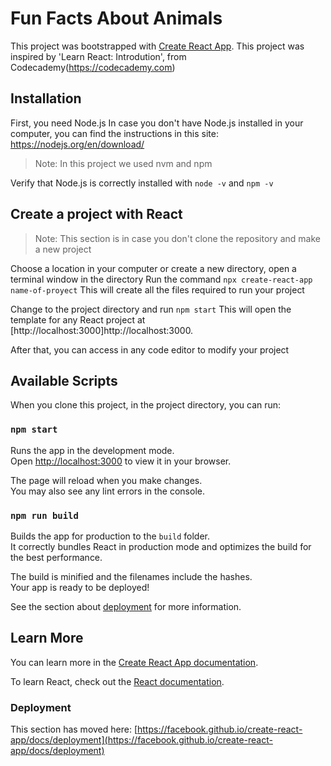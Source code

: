 # Fun Facts About Animals

This project was bootstrapped with [Create React App](https://github.com/facebook/create-react-app).
This project was inspired by 'Learn React: Introdution', from Codecademy(https://codecademy.com)

## Installation

First, you need Node.js
In case you don't have Node.js installed in your computer, you can find the instructions in this site: https://nodejs.org/en/download/
> Note: In this project we used nvm and npm

Verify that Node.js is correctly installed with `node -v` and `npm -v`

## Create a project with React

> Note: This section is in case you don't clone the repository and make a new project

Choose a location in your computer or create a new directory, open a terminal window in the directory
Run the command `npx create-react-app name-of-proyect`
This will create all the files required to run your project

Change to the project directory and run `npm start`
This will open the template for any React project at [http://localhost:3000]http://localhost:3000.

After that, you can access in any code editor to modify your project

## Available Scripts

When you clone this project, in the project directory, you can run:

### `npm start`

Runs the app in the development mode.\
Open [http://localhost:3000](http://localhost:3000) to view it in your browser.

The page will reload when you make changes.\
You may also see any lint errors in the console.


### `npm run build`

Builds the app for production to the `build` folder.\
It correctly bundles React in production mode and optimizes the build for the best performance.

The build is minified and the filenames include the hashes.\
Your app is ready to be deployed!

See the section about [deployment](https://facebook.github.io/create-react-app/docs/deployment) for more information.


## Learn More

You can learn more in the [Create React App documentation](https://facebook.github.io/create-react-app/docs/getting-started).

To learn React, check out the [React documentation](https://reactjs.org/).


### Deployment

This section has moved here: [https://facebook.github.io/create-react-app/docs/deployment](https://facebook.github.io/create-react-app/docs/deployment)

